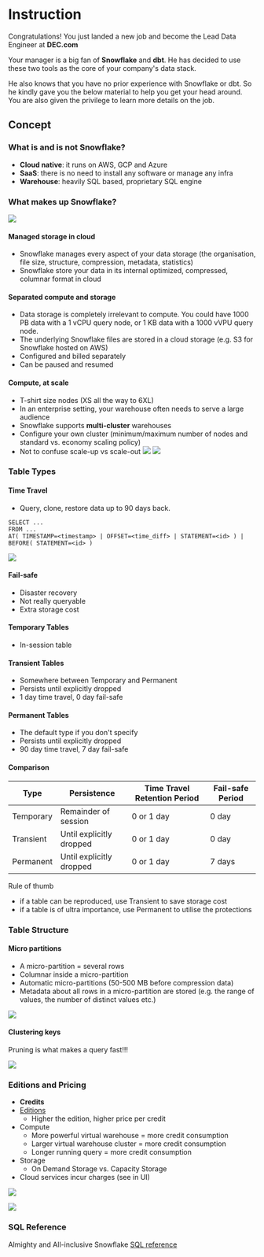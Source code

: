# Instruction

Congratulations! You just landed a new job and become the Lead Data Engineer at **DEC.com**

Your manager is a big fan of **Snowflake** and **dbt**. He has decided to use these two tools as the core of your company's data stack.

He also knows that you have no prior experience with Snowflake or dbt. So he kindly gave you the below material to help you get your head around. You are also given the privilege to learn more details on the job.

## Concept 
### What is and is not Snowflake?
- **Cloud native**: it runs on AWS, GCP and Azure
- **SaaS**: there is no need to install any software or manage any infra
- **Warehouse**: heavily SQL based, proprietary SQL engine

### What makes up Snowflake?
![](images/architecture-overview.png)

#### Managed storage in cloud
- Snowflake manages every aspect of your data storage (the organisation, file size, structure, compression, metadata, statistics)
- Snowflake store your data in its internal optimized, compressed, columnar format in cloud

#### Separated compute and storage
- Data storage is completely irrelevant to compute. You could have 1000 PB data with a 1 vCPU query node, or 1 KB data with a 1000 vVPU query node.
- The underlying Snowflake files are stored in a cloud storage (e.g. S3 for Snowflake hosted on AWS)
- Configured and billed separately
- Can be paused and resumed

#### Compute, at scale
- T-shirt size nodes (XS all the way to 6XL)
- In an enterprise setting, your warehouse often needs to serve a large audience
- Snowflake supports **multi-cluster** warehouses
- Configure your own cluster (minimum/maximum number of nodes and standard vs. economy scaling policy)
- Not to confuse scale-up vs scale-out
![](images/scale-up-vs-scale-out.png)
![](images/create-virtual-warehouse.jpg)

### Table Types
#### Time Travel
- Query, clone, restore data up to 90 days back.
```
SELECT ... 
FROM ... 
AT( TIMESTAMP=<timestamp> | OFFSET=<time_diff> | STATEMENT=<id> ) | BEFORE( STATEMENT=<id> )
```
![](images/cdp-lifecycle-tt.png)

#### Fail-safe
- Disaster recovery
- Not really queryable
- Extra storage cost

#### Temporary Tables
- In-session table

#### Transient Tables
- Somewhere between Temporary and Permanent
- Persists until explicitly dropped
- 1 day time travel, 0 day fail-safe

#### Permanent Tables
- The default type if you don't specify
- Persists until explicitly dropped
- 90 day time travel, 7 day fail-safe

#### Comparison
| Type      | Persistence              | Time Travel Retention Period | Fail-safe Period |
|-----------|--------------------------|------------------------------|------------------|
| Temporary | Remainder of session     | 0 or 1 day                   | 0 day            |
| Transient | Until explicitly dropped | 0 or 1 day                   | 0 day            |
| Permanent | Until explicitly dropped | 0 or 1 day                   | 7 days           |

Rule of thumb
- if a table can be reproduced, use Transient to save storage cost
- if a table is of ultra importance, use Permanent to utilise the protections

### Table Structure
#### Micro partitions
- A micro-partition = several rows
- Columnar inside a micro-partition
- Automatic micro-partitions (50-500 MB before compression data)
- Metadata about all rows in a micro-partition are stored (e.g. the range of values, the number of distinct values etc.)

![](images/tables-clustered1.png)

#### Clustering keys
Pruning is what makes a query fast!!!

![](images/tables-clustered2.png)

### Editions and Pricing
- **Credits**
- [Editions](https://www.snowflake.com/pricing/)
  - Higher the edition, higher price per credit
- Compute
  - More powerful virtual warehouse = more credit consumption
  - Larger virtual warehouse cluster = more credit consumption
  - Longer running query = more credit consumption
- Storage
  - On Demand Storage vs. Capacity Storage
- Cloud services incur charges (see in UI)

![](images/storage.png)

![](images/editions.png)

### SQL Reference
Almighty and All-inclusive Snowflake [SQL reference](https://docs.snowflake.com/en/sql-reference/sql-all.html)
